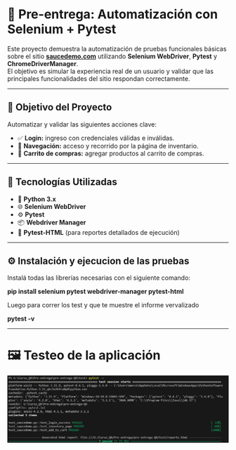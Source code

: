 # 🧪 Pre-entrega: Automatización con Selenium + Pytest

Este proyecto demuestra la automatización de pruebas funcionales básicas sobre el sitio [**saucedemo.com**](https://www.saucedemo.com/) utilizando **Selenium WebDriver**, **Pytest** y **ChromeDriverManager**.  
El objetivo es simular la experiencia real de un usuario y validar que las principales funcionalidades del sitio respondan correctamente.

---

## 🚀 Objetivo del Proyecto
Automatizar y validar las siguientes acciones clave:

- ✅ **Login:** ingreso con credenciales válidas e inválidas.  
- 🧭 **Navegación:** acceso y recorrido por la página de inventario.  
- 🛒 **Carrito de compras:** agregar productos al carrito de compras.

---

## 🧰 Tecnologías Utilizadas
- 🐍 **Python 3.x**  
- 🌐 **Selenium WebDriver**  
- ⚙️ **Pytest**  
- 📦 **Webdriver Manager**  
- 🧾 **Pytest-HTML** (para reportes detallados de ejecución)

---

## ⚙️ Instalación y ejecucion de las pruebas

Instalá todas las librerías necesarias con el siguiente comando:

**pip install selenium pytest webdriver-manager pytest-html** 

Luego para correr los test y que te muestre el informe vervalizado

**pytest -v**

---

# 🖼️ Testeo de la aplicación

![alt text](utils/image.png)